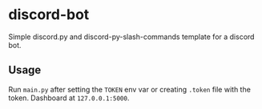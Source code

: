# discord-bot

Simple discord.py and discord-py-slash-commands template for a discord bot.

## Usage

Run `main.py` after setting the `TOKEN` env var or creating `.token` file with the token. Dashboard at `127.0.0.1:5000`.
